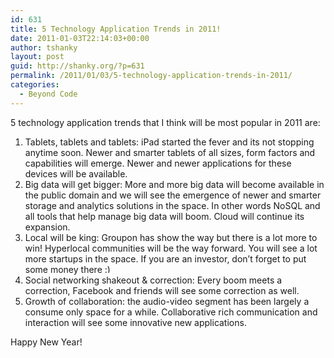 ```yaml
---
id: 631
title: 5 Technology Application Trends in 2011!
date: 2011-01-03T22:14:03+00:00
author: tshanky
layout: post
guid: http://shanky.org/?p=631
permalink: /2011/01/03/5-technology-application-trends-in-2011/
categories:
  - Beyond Code
---
```

5 technology application trends that I think will be most popular in 2011 are:

  1. Tablets, tablets and tablets: iPad started the fever and its not stopping anytime soon. Newer and smarter tablets of all sizes, form factors and capabilities will emerge. Newer and newer applications for these devices will be available.
  2. Big data will get bigger: More and more big data will become available in the public domain and we will see the emergence of newer and smarter storage and analytics solutions in the space. In other words NoSQL and all tools that help manage big data will boom. Cloud will continue its expansion.
  3. Local will be king: Groupon has show the way but there is a lot more to win! Hyperlocal communities will be the way forward. You will see a lot more startups in the space. If you are an investor, don&#8217;t forget to put some money there <img src="http://shanky.org/wp-includes/images/smilies/simple-smile.png" alt=":)" class="wp-smiley" style="height: 1em; max-height: 1em;" />
  4. Social networking shakeout & correction: Every boom meets a correction, Facebook and friends will see some correction as well.
  5. Growth of collaboration: the audio-video segment has been largely a consume only space for a while. Collaborative rich communication and interaction will see some innovative new applications.

Happy New Year!